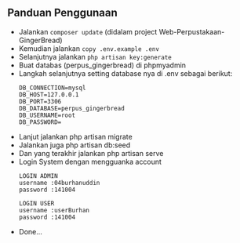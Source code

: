 ## Panduan Penggunaan
- Jalankan `composer update` (didalam project Web-Perpustakaan-GingerBread)
- Kemudian jalankan `copy .env.example .env`
- Selanjutnya jalankan `php artisan key:generate`
- Buat databas (perpus_gingerbread) di phpmyadmin
- Langkah selanjutnya setting database nya di .env sebagai berikut:
  ```env
  DB_CONNECTION=mysql
  DB_HOST=127.0.0.1
  DB_PORT=3306
  DB_DATABASE=perpus_gingerbread
  DB_USERNAME=root
  DB_PASSWORD=
  ```
- Lanjut jalankan php artisan migrate
- Jalankan juga php artisan db:seed
- Dan yang terakhir jalankan php artisan serve
- Login System dengan mengguanka account
  ```
  LOGIN ADMIN
  username :04burhanuddin
  password :141004
  
  LOGIN USER
  username :userBurhan
  password :141004
  ```
- Done...
